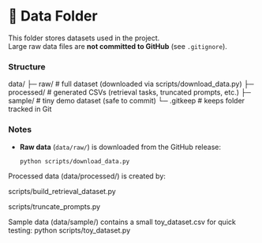 # 📂 Data Folder

This folder stores datasets used in the project.  
Large raw data files are **not committed to GitHub** (see `.gitignore`).  

### Structure
data/
├─ raw/ # full dataset (downloaded via scripts/download_data.py)
├─ processed/ # generated CSVs (retrieval tasks, truncated prompts, etc.)
├─ sample/ # tiny demo dataset (safe to commit)
└─ .gitkeep # keeps folder tracked in Git


### Notes
- **Raw data** (`data/raw/`) is downloaded from the GitHub release:
  ```bash
  python scripts/download_data.py

Processed data (data/processed/) is created by:

scripts/build_retrieval_dataset.py

scripts/truncate_prompts.py

Sample data (data/sample/) contains a small toy_dataset.csv for quick testing:
python scripts/toy_dataset.py

